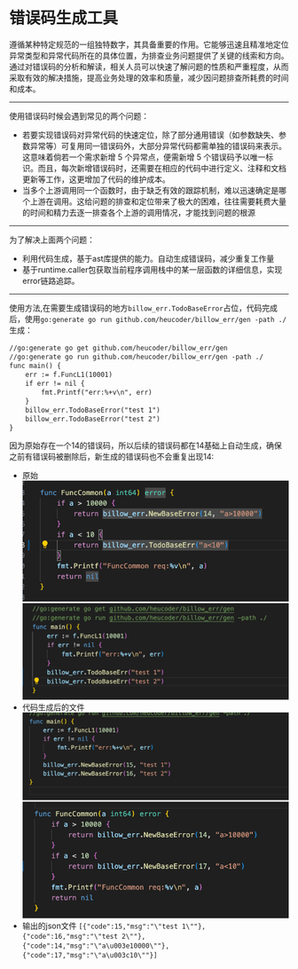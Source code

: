 # 错误码生成工具

遵循某种特定规范的一组独特数字，其具备重要的作用。它能够迅速且精准地定位异常类型和异常代码所在的具体位置，为排查业务问题提供了关键的线索和方向。通过对错误码的分析和解读，相关人员可以快速了解问题的性质和严重程度，从而采取有效的解决措施，提高业务处理的效率和质量，减少因问题排查所耗费的时间和成本。

--- 

使用错误码时候会遇到常见的两个问题：

- 若要实现错误码对异常代码的快速定位，除了部分通用错误（如参数缺失、参数异常等）可复用同一错误码外，大部分异常代码都需单独的错误码来表示。这意味着倘若一个需求新增 5 个异常点，便需新增 5 个错误码予以唯一标识。而且，每次新增错误码时，还需要在相应的代码中进行定义、注释和文档更新等工作，这更增加了代码的维护成本。
- 当多个上游调用同一个函数时，由于缺乏有效的跟踪机制，难以迅速确定是哪个上游在调用。这给问题的排查和定位带来了极大的困难，往往需要耗费大量的时间和精力去逐一排查各个上游的调用情况，才能找到问题的根源

---

为了解决上面两个问题：

- 利用代码生成，基于ast库提供的能力。自动生成错误码，减少重复工作量
- 基于runtime.caller包获取当前程序调用栈中的某一层函数的详细信息，实现error链路追踪。

---

使用方法,在需要生成错误码的地方`billow_err.TodoBaseError`占位，代码完成后，使用`go:generate go run github.com/heucoder/billow_err/gen -path ./`生成：
```
//go:generate go get github.com/heucoder/billow_err/gen
//go:generate go run github.com/heucoder/billow_err/gen -path ./
func main() {
	err := f.FuncL1(10001)
	if err != nil {
		fmt.Printf("err:%+v\n", err)
	}
	billow_err.TodoBaseError("test 1")
	billow_err.TodoBaseError("test 2")
}

```
因为原始存在一个14的错误码，所以后续的错误码都在14基础上自动生成，确保之前有错误码被删除后，新生成的错误码也不会重复出现14:
- 原始
![alt text](image.png)
![alt text](image-1.png)
- 代码生成后的文件
![alt text](image-2.png)
![alt text](image-3.png)
- 输出的json文件
```[{"code":15,"msg":"\"test 1\""},{"code":16,"msg":"\"test 2\""},{"code":14,"msg":"\"a\u003e10000\""},{"code":17,"msg":"\"a\u003c10\""}]```
